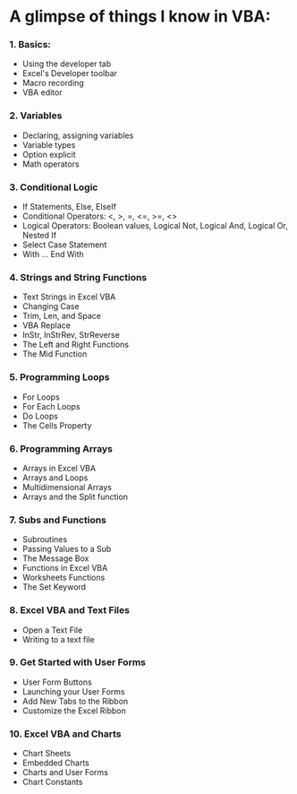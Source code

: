 # A glimpse of things I know in VBA:

### 1. Basics:
* Using the developer tab
* Excel's Developer toolbar
* Macro recording
* VBA editor

### 2. Variables
* Declaring, assigning variables
* Variable types
* Option explicit
* Math operators

### 3. Conditional Logic
* If Statements, Else, ElseIf
* Conditional Operators: <, >, =, <=, >=, <>
* Logical Operators: Boolean values, Logical Not, Logical And, Logical Or, Nested If
* Select Case Statement
* With ... End With

### 4. Strings and String Functions
* Text Strings in Excel VBA
* Changing Case
* Trim, Len, and Space
* VBA Replace
* InStr, InStrRev, StrReverse
* The Left and Right Functions
* The Mid Function

### 5. Programming Loops
* For Loops
* For Each Loops
* Do Loops
* The Cells Property

### 6. Programming Arrays
* Arrays in Excel VBA
* Arrays and Loops
* Multidimensional Arrays
* Arrays and the Split function

### 7. Subs and Functions
* Subroutines
* Passing Values to a Sub
* The Message Box
* Functions in Excel VBA
* Worksheets Functions
* The Set Keyword

### 8. Excel VBA and Text Files
* Open a Text File
* Writing to a text file

### 9. Get Started with User Forms
* User Form Buttons
* Launching your User Forms
* Add New Tabs to the Ribbon
* Customize the Excel Ribbon

### 10. Excel VBA and Charts
* Chart Sheets
* Embedded Charts
* Charts and User Forms
* Chart Constants
